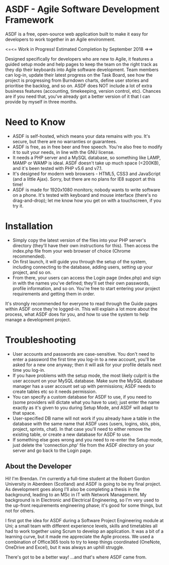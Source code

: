 # ASDF - Agile Software Development Framework

ASDF is a free, open-source web application built to make it easy for developers to work together in an Agile environment.  

<=<= Work in Progress! Estimated Completion by September 2018 =>=>

Designed specifically for developers who are new to Agile, it features a guided setup mode and help pages to keep the team on the right track as they dip their keyboards into Agile software development.  Team members can log-in, update their latest progress on the Task Board, see how the project is progressing from Burndown charts, define user stories and prioritise the backlog, and so on.
ASDF does NOT include a lot of extra business features (accounting, timekeeping, version control, etc).  Chances are if you need that, you've already got a better version of it that I can provide by myself in three months.

# Need to Know
- ASDF is self-hosted, which means your data remains with you.  It's secure, but there are no warranties or guarantees.
- ASDF is free, as in free beer and free speech.  You're also free to modify it to suit your needs, in line with the GNU license.
- It needs a PHP server and a MySQL database, so something like LAMP, MAMP or WAMP is ideal.  ASDF doesn't take up much space (<200KB), and it's been tested with PHP v5.6 and v7.1.
- It's designed for modern web browsers - HTML5, CSS3 and JavaScript (and a little Ajax).  Sorry, but there are no plans for IE8 support at this time!
- ASDF is made for 1920x1080 monitors; nobody wants to write software on a phone.  It's tested with keyboard and mouse interface (there's no drag-and-drop); let me know how you get on with a touchscreen, if you try it.

# Installation
- Simply copy the latest version of the files into your PHP server's directory (they'll have their own instructions for this). 
Then access the index.php file from your web browser of choice (Chrome recommended).  
- On first launch, it will guide you through the setup of the system, including connecting to the database, adding users, setting up your project, and so on.
- From there, your users can access the Login page (index.php) and sign in with the names you've defined; they'll set their own passwords, profile information, and so on.  You're free to start entering your project requirements and getting them in order.

It's strongly recommended for everyone to read through the Guide pages within ASDF once they're logged-in.  This will explain a lot more about the process, what ASDF does for you, and how to use the system to help manage a development project.

# Troubleshooting
- User accounts and passwords are case-sensitive. You don't need to enter a password the first time you log-in to a new account, you'll be asked for a new one anyway; then it will ask for your profile details next time you log-in.
- If you have problems with the setup mode, the most likely culprit is the user account on your MySQL database.  Make sure the MySQL database manager has a user account set up with permissions; ASDF needs to create tables etc so it needs permission.
- You can specify a custom database for ASDF to use, if you need to (some providers will dictate what you have to use); just enter the name exactly as it's given to you during Setup Mode, and ASDF will adapt to that space.
- User-specified DB name will not work if you already have a table in the database with the same name that ASDF uses (users, logins, sbis, pbis, project, sprints, chat). In that case you'll need to either remove the existing table, or create a new database for ASDF to use.
- If something else goes wrong and you need to re-enter the Setup mode, just delete the 'connection.php' file from the ASDF directory on your server and go back to the Login page.

## About the Developer
Hi!  I'm Brendan.  I'm currently a full-time student at the Robert Gordon University in Aberdeen (Scotland) and ASDF is going to be my final project.  As development goes along I'll also be completing a thesis in the background, leading to an MSc in IT with Network Management.  My background is in Electronic and Electrical Engineering, so I'm very used to the up-front requirements engineering phase; it's good for some things, but not for others.

I first got the idea for ASDF during a Software Project Engineering module at Uni; a small team with different experience levels, skills and timetables all had to work together using Scrum to develop an application.  It was a bit of a learning curve, but it made me appreciate the Agile process.  We used a combination of Office365 tools to try to keep things coordinated (OneNote, OneDrive and Excel), but it was always an uphill struggle.  

There's got to be a better way!  ...and that's where ASDF came from.
